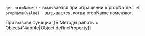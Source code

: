 `get propName()` - вызывается при обращении к propName.
`set propName(value)` - вызывается, когда propName изменяют. 

При вызове функции [[Б Методы работы с Object#^4abf4e|Object.defineProperty]]